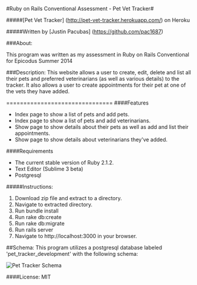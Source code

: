 #Ruby on Rails Conventional Assessment - Pet Vet Tracker#

#####[Pet Vet Tracker] (http://pet-vet-tracker.herokuapp.com/) on Heroku

#####Written by [Justin Pacubas] (https://github.com/pac1687)

###About:

This program was written as my assessment in Ruby on Rails Conventional for Epicodus Summer 2014

###Description:
This website allows a user to create, edit, delete and list all their pets and preferred veterinarians (as well as various details) to the tracker.  It also allows a user to create appointments for their pet at one of the vets they have added.

===============================
####Features
+ Index page to show a list of pets and add pets.
+ Index page to show a list of pets and add veterinarians.
+ Show page to show details about their pets as well as add and list their appointments.
+ Show page to show details about veterinarians they've added.

####Requirements
* The current stable version of Ruby 2.1.2.
* Text Editor (Sublime 3 beta)
* Postgresql

#####Instructions:
1. Download zip file and extract to a directory.
2. Navigate to extracted directory.
3. Run bundle install
4. Run rake db:create
5. Run rake db:migrate
6. Run rails server
7. Navigate to http://localhost:3000 in your browser.

##Schema:
This program utilizes a postgresql database labeled 'pet_tracker_development' with the following schema:

![Pet Tracker Schema](http://i.imgur.com/h6Sw5YV.png)

####License:
MIT